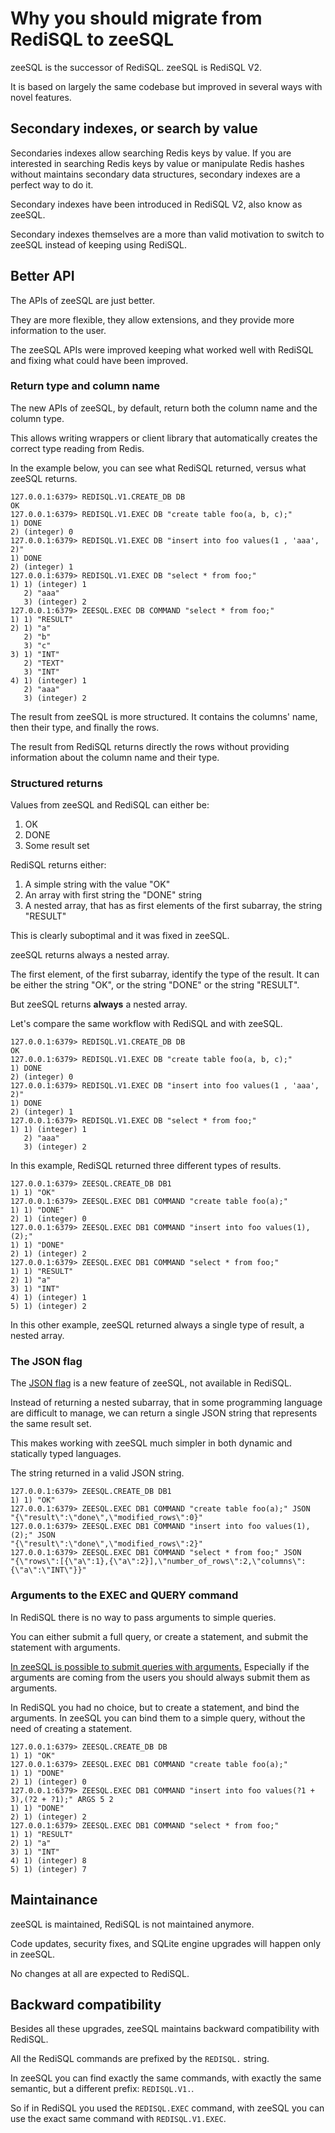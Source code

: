 # Why you should migrate from RediSQL to zeeSQL

zeeSQL is the successor of RediSQL.
zeeSQL is RediSQL V2.

It is based on largely the same codebase but improved in several ways with novel features.

## Secondary indexes, or search by value

Secondaries indexes allow searching Redis keys by value.
If you are interested in searching Redis keys by value or manipulate Redis hashes without maintains secondary data structures, secondary indexes are a perfect way to do it.

Secondary indexes have been introduced in RediSQL V2, also know as zeeSQL.

Secondary indexes themselves are a more than valid motivation to switch to zeeSQL instead of keeping using RediSQL.

## Better API

The APIs of zeeSQL are just better.

They are more flexible, they allow extensions, and they provide more information to the user.

The zeeSQL APIs were improved keeping what worked well with RediSQL and fixing what could have been improved.

### Return type and column name

The new APIs of zeeSQL, by default, return both the column name and the column type.

This allows writing wrappers or client library that automatically creates the correct type reading from Redis.

In the example below, you can see what RediSQL returned, versus what zeeSQL returns.

```
127.0.0.1:6379> REDISQL.V1.CREATE_DB DB
OK
127.0.0.1:6379> REDISQL.V1.EXEC DB "create table foo(a, b, c);"
1) DONE
2) (integer) 0
127.0.0.1:6379> REDISQL.V1.EXEC DB "insert into foo values(1 , 'aaa', 2)"
1) DONE
2) (integer) 1
127.0.0.1:6379> REDISQL.V1.EXEC DB "select * from foo;"
1) 1) (integer) 1
   2) "aaa"
   3) (integer) 2
127.0.0.1:6379> ZEESQL.EXEC DB COMMAND "select * from foo;"
1) 1) "RESULT"
2) 1) "a"
   2) "b"
   3) "c"
3) 1) "INT"
   2) "TEXT"
   3) "INT"
4) 1) (integer) 1
   2) "aaa"
   3) (integer) 2
```

The result from zeeSQL is more structured.
It contains the columns' name, then their type, and finally the rows.

The result from RediSQL returns directly the rows without providing information about the column name and their type.

### Structured returns

Values from zeeSQL and RediSQL can either be:

1. OK
2. DONE
3. Some result set

RediSQL returns either:

1. A simple string with the value "OK"
2. An array with first string the "DONE" string
3. A nested array, that has as first elements of the first subarray, the string "RESULT"

This is clearly suboptimal and it was fixed in zeeSQL.

zeeSQL returns always a nested array.

The first element, of the first subarray, identify the type of the result. It can be either the string "OK", or the string "DONE" or the string "RESULT".

But zeeSQL returns **always** a nested array.

Let's compare the same workflow with RediSQL and with zeeSQL.

```
127.0.0.1:6379> REDISQL.V1.CREATE_DB DB
OK
127.0.0.1:6379> REDISQL.V1.EXEC DB "create table foo(a, b, c);"
1) DONE
2) (integer) 0
127.0.0.1:6379> REDISQL.V1.EXEC DB "insert into foo values(1 , 'aaa', 2)"
1) DONE
2) (integer) 1
127.0.0.1:6379> REDISQL.V1.EXEC DB "select * from foo;"
1) 1) (integer) 1
   2) "aaa"
   3) (integer) 2
```

In this example, RediSQL returned three different types of results.

```
127.0.0.1:6379> ZEESQL.CREATE_DB DB1
1) 1) "OK"
127.0.0.1:6379> ZEESQL.EXEC DB1 COMMAND "create table foo(a);"
1) 1) "DONE"
2) 1) (integer) 0
127.0.0.1:6379> ZEESQL.EXEC DB1 COMMAND "insert into foo values(1),(2);"
1) 1) "DONE"
2) 1) (integer) 2
127.0.0.1:6379> ZEESQL.EXEC DB1 COMMAND "select * from foo;"
1) 1) "RESULT"
2) 1) "a"
3) 1) "INT"
4) 1) (integer) 1
5) 1) (integer) 2
```

In this other example, zeeSQL returned always a single type of result, a nested array.

### The JSON flag

The [JSON flag](references.md#json-flag) is a new feature of zeeSQL, not available in RediSQL.

Instead of returning a nested subarray, that in some programming language are difficult to manage, we can return a single JSON string that represents the same result set.

This makes working with zeeSQL much simpler in both dynamic and statically typed languages.

The string returned in a valid JSON string.

```
127.0.0.1:6379> ZEESQL.CREATE_DB DB1
1) 1) "OK"
127.0.0.1:6379> ZEESQL.EXEC DB1 COMMAND "create table foo(a);" JSON
"{\"result\":\"done\",\"modified_rows\":0}"
127.0.0.1:6379> ZEESQL.EXEC DB1 COMMAND "insert into foo values(1),(2);" JSON
"{\"result\":\"done\",\"modified_rows\":2}"
127.0.0.1:6379> ZEESQL.EXEC DB1 COMMAND "select * from foo;" JSON
"{\"rows\":[{\"a\":1},{\"a\":2}],\"number_of_rows\":2,\"columns\":{\"a\":\"INT\"}}"
```

### Arguments to the EXEC and QUERY command

In RediSQL there is no way to pass arguments to simple queries.

You can either submit a full query, or create a statement, and submit the statement with arguments.

[In zeeSQL is possible to submit queries with arguments.](references.md#args-arguments)
Especially if the arguments are coming from the users you should always submit them as arguments.

In RediSQL you had no choice, but to create a statement, and bind the arguments.
In zeeSQL you can bind them to a simple query, without the need of creating a statement.

```
127.0.0.1:6379> ZEESQL.CREATE_DB DB
1) 1) "OK"
127.0.0.1:6379> ZEESQL.EXEC DB1 COMMAND "create table foo(a);"
1) 1) "DONE"
2) 1) (integer) 0
127.0.0.1:6379> ZEESQL.EXEC DB1 COMMAND "insert into foo values(?1 + 3),(?2 + ?1);" ARGS 5 2
1) 1) "DONE"
2) 1) (integer) 2
127.0.0.1:6379> ZEESQL.EXEC DB1 COMMAND "select * from foo;"
1) 1) "RESULT"
2) 1) "a"
3) 1) "INT"
4) 1) (integer) 8
5) 1) (integer) 7
```

## Maintainance

zeeSQL is maintained, RediSQL is not maintained anymore.

Code updates, security fixes, and SQLite engine upgrades will happen only in zeeSQL.

No changes at all are expected to RediSQL.

## Backward compatibility

Besides all these upgrades, zeeSQL maintains backward compatibility with RediSQL.

All the RediSQL commands are prefixed by the `REDISQL.` string.

In zeeSQL you can find exactly the same commands, with exactly the same semantic, but a different prefix: `REDISQL.V1.`.

So if in RediSQL you used the `REDISQL.EXEC` command, with zeeSQL you can use the exact same command with `REDISQL.V1.EXEC`.

